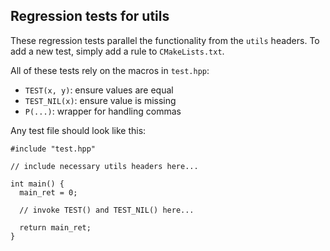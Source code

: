 ## Regression tests for utils

These regression tests parallel the functionality from the `utils` headers. To add a new test, simply add a rule to `CMakeLists.txt`.

All of these tests rely on the macros in `test.hpp`:

- `TEST(x, y)`: ensure values are equal
- `TEST_NIL(x)`: ensure value is missing
- `P(...)`: wrapper for handling commas

Any test file should look like this:

```
#include "test.hpp"

// include necessary utils headers here...

int main() {
  main_ret = 0;
  
  // invoke TEST() and TEST_NIL() here...

  return main_ret;
}
```
